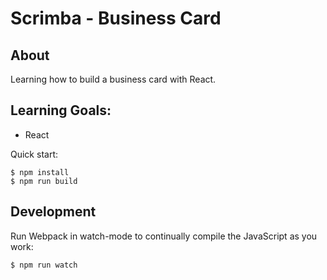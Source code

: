 # Scrimba - Business Card 

## About
Learning how to build a business card with React. 

## Learning Goals: 
- React

Quick start:

```
$ npm install
$ npm run build
````

## Development

Run Webpack in watch-mode to continually compile the JavaScript as you work:

```
$ npm run watch
```

